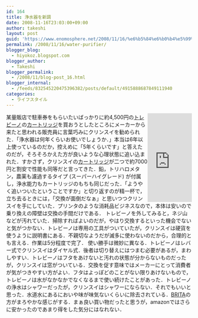 ```yaml
---
id: 164
title: 浄水器を新調
date: 2008-11-16T23:03:00+09:00
author: takeshi
layout: post
guid: 'https://www.enomosphere.net/2008/11/16/%e6%b5%84%e6%b0%b4%e5%99%a8%e3%82%92%e6%96%b0%e8%aa%bf/'
permalink: /2008/11/16/water-purifier/
blogger_blog:
  - hiyokoz.blogspot.com
blogger_author:
  - Takeshi
blogger_permalink:
  - /2008/11/blog-post_16.html
blogger_internal:
  - /feeds/832545220475396382/posts/default/4915888687849111940
categories:
  - ライフスタイル
---
```

<iframe style="width: 120px; height: 240px;" src="http://rcm-jp.amazon.co.jp/e/cm?t=enomospheddoj-22&amp;o=9&amp;p=8&amp;l=as1&amp;asins=B000OVGCO8&amp;md=1X69VDGQCMF7Z30FM082&amp;fc1=000000&amp;IS2=1&amp;lt1=_blank&amp;m=amazon&amp;lc1=0000FF&amp;bc1=000000&amp;bg1=FFFFFF&amp;f=ifr" width="300" height="150" frameborder="0" marginwidth="0" marginheight="0" scrolling="no" align="right"></iframe>

某量販店で駐車券をもらいたいばっかりに約4,500円の<a href="http://www.amazon.co.jp/gp/product/B0015C8ZXG?ie=UTF8&amp;tag=enomospheddoj-22&amp;linkCode=as2&amp;camp=247&amp;creative=7399&amp;creativeASIN=B0015C8ZXG">トレビーノ</a><img style="border: medium none ! important; margin: 0px ! important;" src="http://www.assoc-amazon.jp/e/ir?t=enomospheddoj-22&amp;l=as2&amp;o=9&amp;a=B0015C8ZXG" alt="" width="1" height="1" border="0" />の<a href="http://www.amazon.co.jp/gp/product/B00027LFBY?ie=UTF8&amp;tag=enomospheddoj-22&amp;linkCode=as2&amp;camp=247&amp;creative=7399&amp;creativeASIN=B00027LFBY">カートリッジ</a>を買おうとしたところにメーカーから来たと思われる販売員に言葉巧みにクリンスイを勧められた．<!--more-->「浄水器は何年くらいお使いでしょうか．」本当は6年以上使っているのだか，控えめに「5年くらいです」と答えたのだが，そろそろかえた方が良いような心理状態に追い込まれた．すかさず，クリンスイの<a href="http://www.amazon.co.jp/gp/product/B00024J6UY?ie=UTF8&amp;tag=enomospheddoj-22&amp;linkCode=as2&amp;camp=247&amp;creative=7399&amp;creativeASIN=B00024J6UY">カートリッジ</a>が二つで約7000円と割安で性能も同等だと言ってきた．鉛，トリハロメタン，農薬も濾過するタイプ (スーパーハイグレード) が付属し，浄水能力もカートリッジのもちも同じだった．「ようやく追いついたということですか」と切り返すのが精一杯で，立ち去るときには，「交換が面倒だなぁ」と思いつつクリンスイを手にしていた．プリンタのような消耗品ビジネスなので，本体は安いので乗り換えの障壁は交換の手間だけである．
トレビーノを外してみると，ネジ山などが汚れていた．掃除すればよいのだが，やはり交換するといった機会でないと気がつかない．トレビーノは専用の工具がついていたが，クリンスイは硬貨を使うように説明書にある．不親切なようだが滅多に使わないのだから，合理的とも言える．作業は5分程度で完了．
使い勝手は微妙に異なる．トレビーノはレバー式でクリンスイはダイヤル式．後者は切り替えにはつまむ必要があるが，まわしやすい．トレビーノはフタをあけないと汚れの状態が分からないものだったが，クリンスイは窓がついている．交換を促す意味ではメーカーにとって消費者が気がつきやすい方がよい．フタはよっぽどのことがない限りあけないもので，トレビーノは水がなかなかでなくなるまで使い続けたことがあった．トレビーノの浄水はシャワーだったが，クリンスイはシャワーにならない．それでもいいと思った．水道水にあるにおいや味が味気ないくらいに除去されている．<a href="http://www.amazon.co.jp/gp/product/B000NZBBXC?ie=UTF8&amp;tag=enomospheddoj-22&amp;linkCode=as2&amp;camp=247&amp;creative=7399&amp;creativeASIN=B000NZBBXC">BRITA</a>の方がまろやかな感じがする．まぁ良い買い物だったと思うが，amazonではさらに安かったのであまり得をした気分にはなれない．